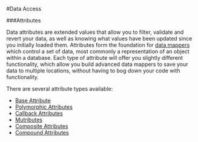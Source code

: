 #Data Access

###Attributes

Data attributes are extended values that allow you to filter,
validate and revert your data, as well as knowing what values have
been updated since you initially loaded them.  Attributes form the
foundation for [data mappers](/docs/data/mappers) which control a set
of data, most commonly a representation of an object within a database.
Each type of attribute will offer you slightly different functionality,
which allow you build advanced data mappers to save your data to multiple
locations, without having to bog down your code with functionality.

There are several attribute types available:

- [Base Attribute](/docs/data/attributes#baseattribute)
- [Polymorphic Attributes](/docs/data/attributes#polymorphic)
- [Callback Attributes](/docs/data/attributes#callback)
- [Mutributes](/docs/data/attributes#multribute)
- [Composite Attributes](/docs/data/attributes#composite)
- [Compound Attributes](/docs/data/attributes#compound)
